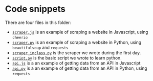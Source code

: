 # Code snippets

There are four files in this folder:

- [`scraper.js`](./scraper.js) is an example of scraping a website in Javascript, using `cheerio`
- [`scraper.py`](./scraper.py) is an example of scraping a website in Python, using `beautifulsoup` and `requests`
- [`scraper_inclass.py`](./scraper_inclass.py) is the scraper we wrote during the first day.
- [`script.py`](./script.py) is the basic script we wrote to learn python.
- [`api.js`](./api.js) is a an example of getting data from an API in Javascript
- [`api.py`](./api.py) is a an example of getting data from an API in Python, using `requests`
